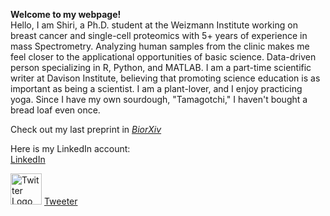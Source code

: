 **Welcome to my webpage!** <br>
Hello, I am Shiri, a Ph.D. student at the Weizmann Institute working on breast cancer and single-cell proteomics with 5+ years of experience in mass Spectrometry. Analyzing human samples from the clinic makes me feel closer to the applicational opportunities of basic science. Data-driven person specializing in R, Python, and MATLAB. I am a part-time scientific writer at Davison Institute, believing that promoting science education is as important as being a scientist. I am a plant-lover, and I enjoy practicing yoga. Since I have my own sourdough, "Tamagotchi," I haven't bought a bread loaf even once.<br> 

Check out my last preprint in [_BiorXiv_](https://www.biorxiv.org/content/10.1101/2024.11.01.621461v1)

Here is my LinkedIn account:<br>
[LinkedIn](https://www.linkedin.com/in/shiri-karagach-73b381138/)

<img src="https://img.freepik.com/free-vector/new-twitter-logo-x-icon-black-background_1017-45427.jpg?t=st=1730800278~exp=1730803878~hmac=5448a6040160db7e9baca77a228b669ebc855fd20239ae9fa911f7af86f516e2&w=996" width="50" alt="Twitter Logo"> [Tweeter](https://twitter.com/SKaragach)
